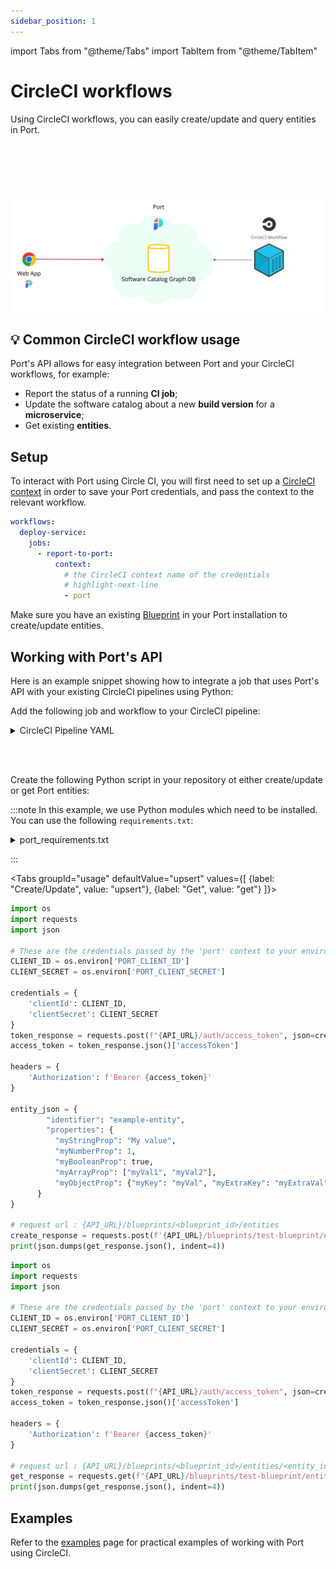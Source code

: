 ```yaml
---
sidebar_position: 1
---
```


import Tabs from "@theme/Tabs"
import TabItem from "@theme/TabItem"

# CircleCI workflows

Using CircleCI workflows, you can easily create/update and query entities in Port.

<br></br>
<br></br>

![Github Illustration](../../../../../static/img/build-your-software-catalog/sync-data-to-catalog/circleci/circleci-illustration.jpg)

## 💡 Common CircleCI workflow usage

Port's API allows for easy integration between Port and your CircleCI workflows, for example:

- Report the status of a running **CI job**;
- Update the software catalog about a new **build version** for a **microservice**;
- Get existing **entities**.

## Setup

To interact with Port using Circle CI, you will first need to set up a [CircleCI context](https://circleci.com/docs/contexts/) in order to save your Port credentials, and pass the context to the relevant workflow.

```yaml showLineNumbers
workflows:
  deploy-service:
    jobs:
      - report-to-port:
          context:
            # the CircleCI context name of the credentials
            # highlight-next-line
            - port
```

Make sure you have an existing [Blueprint](../../../../build-your-software-catalog/define-your-data-model/setup-blueprint/setup-blueprint.md) in your Port installation to create/update entities.

## Working with Port's API

Here is an example snippet showing how to integrate a job that uses Port's API  with your existing CircleCI pipelines using Python:

Add the following job and workflow to your CircleCI pipeline:

<details>
  <summary> CircleCI Pipeline YAML </summary>

```yaml showLineNumbers
  jobs:
  # ... other jobs
  report-to-port:
    docker:
      - image: cimg/python:3.11
    environment:
      API_URL: https://api.getport.io
    steps:
      - checkout
      - run: pip install -r port_requirements.txt
      - run: python get_port_entity.py

workflows:
  # ... other workflows
  deploy-production-service:
    jobs:
      # ... other jobs
      - report-to-port:
        context:
          - port

```

</details>

<br></br>

Create the following Python script in your repository ot either create/update or get Port entities:

:::note
In this example, we use Python modules which need to be installed. You can use the following `requirements.txt`:

<details>
  <summary> port_requirements.txt </summary>

```
requests>=2.28.2
```

</details>

:::

<Tabs groupId="usage" defaultValue="upsert" values={[
{label: "Create/Update", value: "upsert"},
{label: "Get", value: "get"}
]}>

<TabItem value="upsert">

```python showLineNumbers
import os
import requests
import json

# These are the credentials passed by the 'port' context to your environment variables
CLIENT_ID = os.environ['PORT_CLIENT_ID']
CLIENT_SECRET = os.environ['PORT_CLIENT_SECRET']

credentials = {
    'clientId': CLIENT_ID,
    'clientSecret': CLIENT_SECRET
}
token_response = requests.post(f"{API_URL}/auth/access_token", json=credentials)
access_token = token_response.json()['accessToken']

headers = {
	'Authorization': f'Bearer {access_token}'
}

entity_json = {
        "identifier": "example-entity",
        "properties": {
          "myStringProp": "My value",
          "myNumberProp": 1,
          "myBooleanProp": true,
          "myArrayProp": ["myVal1", "myVal2"],
          "myObjectProp": {"myKey": "myVal", "myExtraKey": "myExtraVal"}
      }
}

# request url : {API_URL}/blueprints/<blueprint_id>/entities
create_response = requests.post(f'{API_URL}/blueprints/test-blueprint/entities?upsert=true', json=entity_json, headers=headers)
print(json.dumps(get_response.json(), indent=4))
```

</TabItem>
<TabItem value="get">

```python showLineNumbers
import os
import requests
import json

# These are the credentials passed by the 'port' context to your environment variables
CLIENT_ID = os.environ['PORT_CLIENT_ID']
CLIENT_SECRET = os.environ['PORT_CLIENT_SECRET']

credentials = {
    'clientId': CLIENT_ID,
    'clientSecret': CLIENT_SECRET
}
token_response = requests.post(f"{API_URL}/auth/access_token", json=credentials)
access_token = token_response.json()['accessToken']

headers = {
	'Authorization': f'Bearer {access_token}'
}

# request url : {API_URL}/blueprints/<blueprint_id>/entities/<entity_id>
get_response = requests.get(f"{API_URL}/blueprints/test-blueprint/entities/test-entity", headers=headers)
print(json.dumps(get_response.json(), indent=4))
```

</TabItem>
</Tabs>

## Examples

Refer to the [examples](./examples.md) page for practical examples of working with Port using CircleCI.
